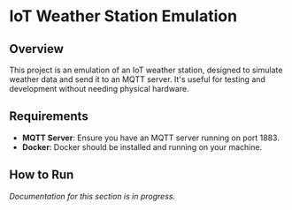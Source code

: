 # IoT Weather Station Emulation

## Overview
This project is an emulation of an IoT weather station, designed to simulate weather data and send it to an MQTT server. It's useful for testing and development without needing physical hardware.

## Requirements
- **MQTT Server**: Ensure you have an MQTT server running on port 1883.
- **Docker**: Docker should be installed and running on your machine.

## How to Run
*Documentation for this section is in progress.*
